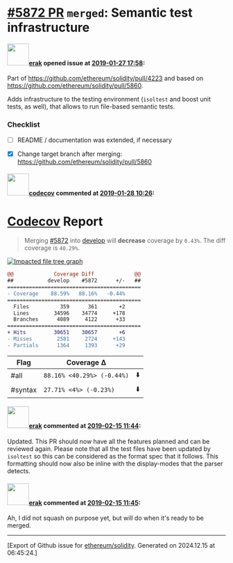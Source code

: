 # [\#5872 PR](https://github.com/ethereum/solidity/pull/5872) `merged`: Semantic test infrastructure

#### <img src="https://avatars.githubusercontent.com/u/20012009?u=61e903cf16bc5f3353db1d571401e2e71b6f61ed&v=4" width="50">[erak](https://github.com/erak) opened issue at [2019-01-27 17:58](https://github.com/ethereum/solidity/pull/5872):

Part of https://github.com/ethereum/solidity/pull/4223 and based on https://github.com/ethereum/solidity/pull/5860.

Adds infrastructure to the testing environment (`isoltest` and boost unit tests, as well), that allows to run file-based semantic tests. 

### Checklist
- [ ] README / documentation was extended, if necessary
- [x] Change target branch after merging: https://github.com/ethereum/solidity/pull/5860


#### <img src="https://avatars.githubusercontent.com/in/254?v=4" width="50">[codecov](https://github.com/apps/codecov) commented at [2019-01-28 10:26](https://github.com/ethereum/solidity/pull/5872#issuecomment-458074433):

# [Codecov](https://codecov.io/gh/ethereum/solidity/pull/5872?src=pr&el=h1) Report
> Merging [#5872](https://codecov.io/gh/ethereum/solidity/pull/5872?src=pr&el=desc) into [develop](https://codecov.io/gh/ethereum/solidity/commit/690edc8bc9ca82602ec04590fe68251fc173fc41?src=pr&el=desc) will **decrease** coverage by `0.43%`.
> The diff coverage is `40.29%`.

[![Impacted file tree graph](https://codecov.io/gh/ethereum/solidity/pull/5872/graphs/tree.svg?width=650&token=87PGzVEwU0&height=150&src=pr)](https://codecov.io/gh/ethereum/solidity/pull/5872?src=pr&el=tree)

```diff
@@             Coverage Diff             @@
##           develop    #5872      +/-   ##
===========================================
- Coverage    88.59%   88.16%   -0.44%     
===========================================
  Files          359      361       +2     
  Lines        34596    34774     +178     
  Branches      4089     4122      +33     
===========================================
+ Hits         30651    30657       +6     
- Misses        2581     2724     +143     
- Partials      1364     1393      +29
```

| Flag | Coverage Δ | |
|---|---|---|
| #all | `88.16% <40.29%> (-0.44%)` | :arrow_down: |
| #syntax | `27.71% <4%> (-0.23%)` | :arrow_down: |

#### <img src="https://avatars.githubusercontent.com/u/20012009?u=61e903cf16bc5f3353db1d571401e2e71b6f61ed&v=4" width="50">[erak](https://github.com/erak) commented at [2019-02-15 11:44](https://github.com/ethereum/solidity/pull/5872#issuecomment-464017072):

Updated. This PR should now have all the features planned and can be reviewed again. Please note that all the test files have been updated by `isoltest` so this can be considered as the format spec that it follows. This formatting should now also be inline with the display-modes that the parser detects.

#### <img src="https://avatars.githubusercontent.com/u/20012009?u=61e903cf16bc5f3353db1d571401e2e71b6f61ed&v=4" width="50">[erak](https://github.com/erak) commented at [2019-02-15 11:45](https://github.com/ethereum/solidity/pull/5872#issuecomment-464017700):

Ah, I did not squash on purpose yet, but will do when it's ready to be merged.


-------------------------------------------------------------------------------



[Export of Github issue for [ethereum/solidity](https://github.com/ethereum/solidity). Generated on 2024.12.15 at 06:45:24.]
